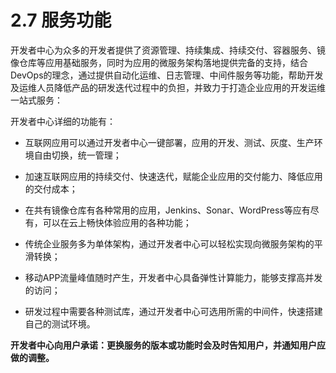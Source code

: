 # 2.7 服务功能

开发者中心为众多的开发者提供了资源管理、持续集成、持续交付、容器服务、镜像仓库等应用基础服务，同时为应用的微服务架构落地提供完备的支持，结合DevOps的理念，通过提供自动化运维、日志管理、中间件服务等功能，帮助开发及运维人员降低产品的研发迭代过程中的负担，并致力于打造企业应用的开发运维一站式服务：

开发者中心详细的功能有：

* 互联网应用可以通过开发者中心一键部署，应用的开发、测试、灰度、生产环境自由切换，统一管理；

* 加速互联网应用的持续交付、快速迭代，赋能企业应用的交付能力、降低应用的交付成本；

* 在共有镜像仓库有各种常用的应用，Jenkins、Sonar、WordPress等应有尽有，可以在云上畅快体验应用的各种功能；

* 传统企业服务多为单体架构，通过开发者中心可以轻松实现向微服务架构的平滑转换；

* 移动APP流量峰值随时产生，开发者中心具备弹性计算能力，能够支撑高并发的访问；

* 研发过程中需要各种测试库，通过开发者中心可选用所需的中间件，快速搭建自己的测试环境。

**开发者中心向用户承诺：更换服务的版本或功能时会及时告知用户，并通知用户应做的调整。**